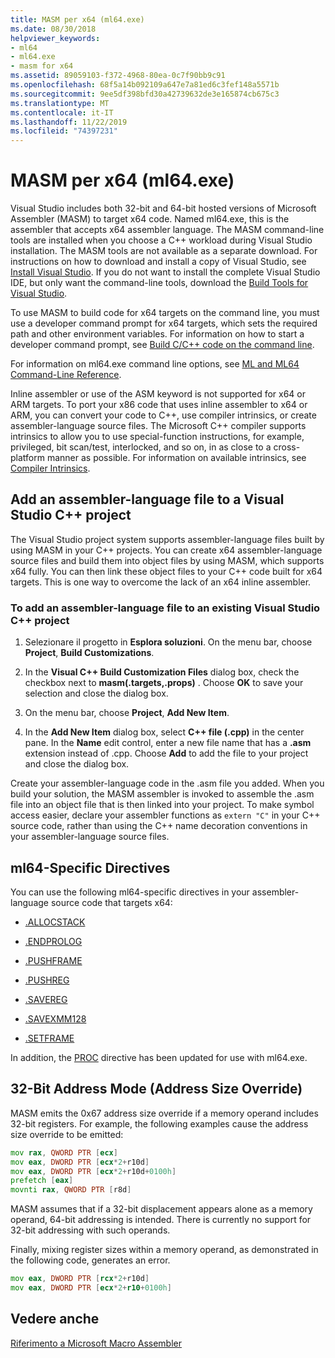 ```yaml
---
title: MASM per x64 (ml64.exe)
ms.date: 08/30/2018
helpviewer_keywords:
- ml64
- ml64.exe
- masm for x64
ms.assetid: 89059103-f372-4968-80ea-0c7f90bb9c91
ms.openlocfilehash: 68f5a14b092109a647e7a81ed6c3fef148a5571b
ms.sourcegitcommit: 9ee5df398bfd30a42739632de3e165874cb675c3
ms.translationtype: MT
ms.contentlocale: it-IT
ms.lasthandoff: 11/22/2019
ms.locfileid: "74397231"
---
```

# <a name="masm-for-x64-ml64exe"></a>MASM per x64 (ml64.exe)

Visual Studio includes both 32-bit and 64-bit hosted versions of Microsoft Assembler (MASM) to target x64 code. Named ml64.exe, this is the assembler that accepts x64 assembler language. The MASM command-line tools are installed when you choose a C++ workload during Visual Studio installation. The MASM tools are not available as a separate download. For instructions on how to download and install a copy of Visual Studio, see [Install Visual Studio](/visualstudio/install/install-visual-studio). If you do not want to install the complete Visual Studio IDE, but only want the command-line tools, download the [Build Tools for Visual Studio](https://visualstudio.microsoft.com/downloads/#build-tools-for-visual-studio-2019).

To use MASM to build code for x64 targets on the command line, you must use a developer command prompt for x64 targets, which sets the required path and other environment variables. For information on how to start a developer command prompt, see [Build C/C++ code on the command line](../../build/building-on-the-command-line.md).

For information on ml64.exe command line options, see [ML and ML64 Command-Line Reference](../../assembler/masm/ml-and-ml64-command-line-reference.md).

Inline assembler or use of the ASM keyword is not supported for x64 or ARM targets. To port your x86 code that uses inline assembler to x64 or ARM, you can convert your code to C++, use compiler intrinsics, or create assembler-language source files. The Microsoft C++ compiler supports intrinsics to allow you to use special-function instructions, for example, privileged, bit scan/test, interlocked, and so on, in as close to a cross-platform manner as possible. For information on available intrinsics, see [Compiler Intrinsics](../../intrinsics/compiler-intrinsics.md).

## <a name="add-an-assembler-language-file-to-a-visual-studio-c-project"></a>Add an assembler-language file to a Visual Studio C++ project

The Visual Studio project system supports assembler-language files built by using MASM in your C++ projects. You can create x64 assembler-language source files and build them into object files by using MASM, which supports x64 fully. You can then link these object files to your C++ code built for x64 targets. This is one way to overcome the lack of an x64 inline assembler.

### <a name="to-add-an-assembler-language-file-to-an-existing-visual-studio-c-project"></a>To add an assembler-language file to an existing Visual Studio C++ project

1. Selezionare il progetto in **Esplora soluzioni**. On the menu bar, choose **Project**, **Build Customizations**.

1. In the **Visual C++ Build Customization Files** dialog box, check the checkbox next to **masm(.targets,.props)** . Choose **OK** to save your selection and close the dialog box.

1. On the menu bar, choose **Project**, **Add New Item**.

1. In the **Add New Item** dialog box, select **C++ file (.cpp)** in the center pane. In the **Name** edit control, enter a new file name that has a **.asm** extension instead of .cpp. Choose **Add** to add the file to your project and close the dialog box.

Create your assembler-language code in the .asm file you added. When you build your solution, the MASM assembler is invoked to assemble the .asm file into an object file that is then linked into your project. To make symbol access easier, declare your assembler functions as `extern "C"` in your C++ source code, rather than using the C++ name decoration conventions in your assembler-language source files.

## <a name="ml64-specific-directives"></a>ml64-Specific Directives

You can use the following ml64-specific directives in your assembler-language source code that targets x64:

- [.ALLOCSTACK](../../assembler/masm/dot-allocstack.md)

- [.ENDPROLOG](../../assembler/masm/dot-endprolog.md)

- [.PUSHFRAME](../../assembler/masm/dot-pushframe.md)

- [.PUSHREG](../../assembler/masm/dot-pushreg.md)

- [.SAVEREG](../../assembler/masm/dot-savereg.md)

- [.SAVEXMM128](../../assembler/masm/dot-savexmm128.md)

- [.SETFRAME](../../assembler/masm/dot-setframe.md)

In addition, the [PROC](../../assembler/masm/proc.md) directive has been updated for use with ml64.exe.

## <a name="32-bit-address-mode-address-size-override"></a>32-Bit Address Mode (Address Size Override)

MASM emits the 0x67 address size override if a memory operand includes 32-bit registers. For example, the following examples cause the address size override to be emitted:

```asm
mov rax, QWORD PTR [ecx]
mov eax, DWORD PTR [ecx*2+r10d]
mov eax, DWORD PTR [ecx*2+r10d+0100h]
prefetch [eax]
movnti rax, QWORD PTR [r8d]
```

MASM assumes that if a 32-bit displacement appears alone as a memory operand, 64-bit addressing is intended. There is currently no support for 32-bit addressing with such operands.

Finally, mixing register sizes within a memory operand, as demonstrated in the following code, generates an error.

```asm
mov eax, DWORD PTR [rcx*2+r10d]
mov eax, DWORD PTR [ecx*2+r10+0100h]
```

## <a name="see-also"></a>Vedere anche

[Riferimento a Microsoft Macro Assembler](../../assembler/masm/microsoft-macro-assembler-reference.md)
